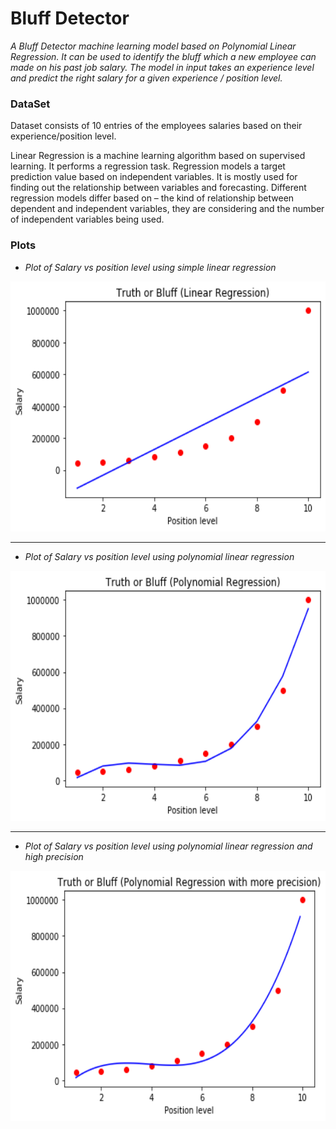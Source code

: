 # Bluff Detector
 
*A Bluff Detector machine learning model based on Polynomial Linear Regression. It can be used to identify the bluff which a new employee can made on his past job salary. The model in input takes an experience level and predict the right salary for a given experience / position level.*


### DataSet

Dataset consists of 10 entries of the employees salaries based on their experience/position level.

Linear Regression is a machine learning algorithm based on supervised learning. It performs a regression task. Regression models a target prediction value based on independent variables. It is mostly used for finding out the relationship between variables and forecasting. Different regression models differ based on – the kind of relationship between dependent and independent variables, they are considering and the number of independent variables being used.

### Plots

- *Plot of Salary vs position level using simple linear regression*

<img src="static/1.png" height = "400" width="600">

---------------------

- *Plot of Salary vs position level using polynomial linear regression*

<img src="static/2.png" height = "400" width="600">

---------------------

- *Plot of Salary vs position level using polynomial linear regression and high precision*

<img src="static/3.png" height = "400" width="600">

